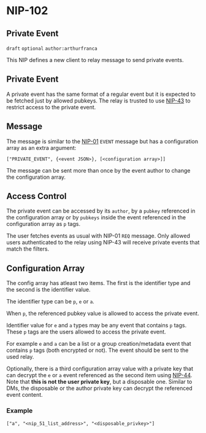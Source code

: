 NIP-102
=======

Private Event
-------------

`draft` `optional` `author:arthurfranca`

This NIP defines a new client to relay message to send private events.

## Private Event

A private event has the same format of a regular event but it
is expected to be fetched just by allowed pubkeys. The relay is
trusted to use [NIP-43](43.md) to restrict access to the private
event.

## Message

The message is similar to the [NIP-01](01.md) `EVENT` message but
has a configuration array as an extra argument:

`["PRIVATE_EVENT", {<event JSON>}, [<configuration array>]]`

The message can be sent more than once by the event author
to change the configuration array.

## Access Control

The private event can be accessed by its `author`, by a `pubkey`
referenced in the configuration array or by `pubkeys` inside the
event referenced in the configuration array as `p` tags.

The user fetches events as usual with NIP-01 `REQ` message. Only allowed users authenticated to the relay using NIP-43 will
receive private events that match the filters.

## Configuration Array

The config array has atleast two items. The first is the identifier type and the second is the identifier value.

The identifier type can be `p`, `e` or `a`.

When `p`, the referenced pubkey value is allowed to access the private event.

Identifier value for `e` and `a` types may be any event that contains `p`
tags. These `p` tags are the users allowed to access the private event.

For example `e` and `a` can be a list or a group
creation/metadata event that contains `p` tags (both encrypted or not).
The event should be sent to the used relay.

Optionally, there is a third configuration array value with
a private key that can decrypt the `e` or `a` event referenced
as the second item using [NIP-44](44.md). Note that **this is not
the user private key**, but a disposable one. Similar to DMs,
the disposable or the author private key can decrypt the
referenced event content.

### Example

`["a", "<nip_51_list_address>", "<disposable_privkey>"]`

